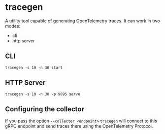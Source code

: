 # tracegen

A utility tool capable of generating OpenTelemetry traces. It can work in two modes:

* cli
* http server

## CLI
```
tracegen -s 10 -n 30 start
```

## HTTP Server
```
tracegen -s 10 -n 30 -p 9095 serve
```

## Configuring the collector
If you pass the option `--collector <endpoint>` `tracegen` will connect to this gRPC endpoint and send traces there using the OpenTelemetry Protocol.
